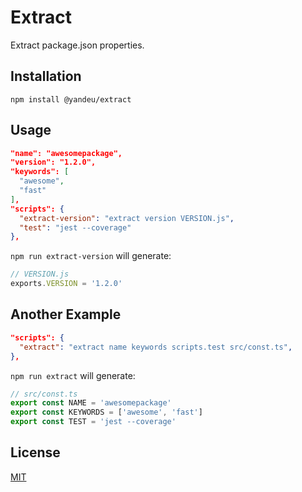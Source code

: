# Extract

Extract package.json properties.

## Installation

```console
npm install @yandeu/extract
```

## Usage

```json
"name": "awesomepackage",
"version": "1.2.0",
"keywords": [
  "awesome",
  "fast"
],
"scripts": {
  "extract-version": "extract version VERSION.js",
  "test": "jest --coverage"
},
```

`npm run extract-version` will generate:

```js
// VERSION.js
exports.VERSION = '1.2.0'
```

## Another Example

```json
"scripts": {
  "extract": "extract name keywords scripts.test src/const.ts",
},
```

`npm run extract` will generate:

```ts
// src/const.ts
export const NAME = 'awesomepackage'
export const KEYWORDS = ['awesome', 'fast']
export const TEST = 'jest --coverage'
```

## License

[MIT](LICENSE)
